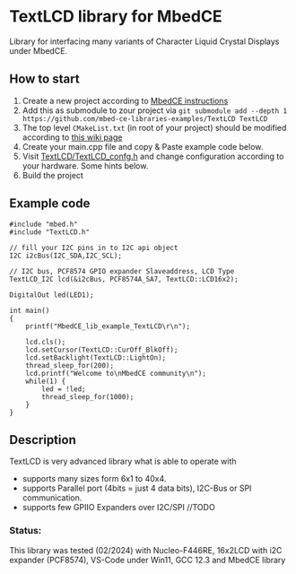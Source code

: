 # TextLCD library for MbedCE

Library for interfacing many variants of Character Liquid Crystal Displays under MbedCE.

## How to start
1. Create a new project according to [MbedCE instructions](https://github.com/mbed-ce/mbed-os/wiki)
2. Add this as submodule to zour project via `git submodule add --depth 1 https://github.com/mbed-ce-libraries-examples/TextLCD TextLCD`
3. The top level `CMakeList.txt` (in root of your project) should be modified according to [this wiki page](https://github.com/mbed-ce/mbed-os/wiki/MbedOS-configuration#libraries-in-your-application)
4. Create your main.cpp file and copy & Paste example code below.
5. Visit [TextLCD/TextLCD_confg.h](https://github.com/mbed-ce-libraries-examples/TextLCD/blob/117de5e049de8f8351fbb2466a282d648d5f918a/TextLCD_Config.h#L70) and change configuration according to your hardware. Some hints below.
6. Build the project

## Example code
```
#include "mbed.h"
#include "TextLCD.h"

// fill your I2C pins in to I2C api object
I2C i2cBus(I2C_SDA,I2C_SCL); 

// I2C bus, PCF8574 GPIO expander Slaveaddress, LCD Type
TextLCD_I2C lcd(&i2cBus, PCF8574A_SA7, TextLCD::LCD16x2);

DigitalOut led(LED1);

int main()
{
    printf("MbedCE_lib_example_TextLCD\r\n");

    lcd.cls();
    lcd.setCursor(TextLCD::CurOff_BlkOff);
    lcd.setBacklight(TextLCD::LightOn);
    thread_sleep_for(200);
    lcd.printf("Welcome to\nMbedCE community\n"); 
    while(1) {
        led = !led;
        thread_sleep_for(1000);                     
    }
}
```
## Description
TextLCD is very advanced library what is able to operate with
* supports many sizes form 6x1 to 40x4.
* supports Parallel port (4bits = just 4 data bits), I2C-Bus or SPI communication.
* supports few GPIIO Expanders over I2C/SPI
//TODO

### Status:
This library was tested (02/2024) with Nucleo-F446RE, 16x2LCD with i2C expander (PCF8574), VS-Code under Win11, GCC 12.3 and MbedCE library
